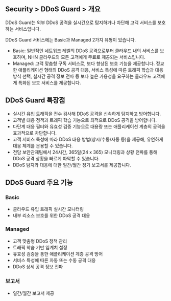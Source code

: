 ## Security > DDoS Guard > 개요

DDoS Guard는 외부 DDoS 공격을 실시간으로 탐지하거나 차단해 고객 서비스를 보호하는 서비스입니다.

DDoS Guard 서비스에는 Basic과 Managed 2가지 유형이 있습니다.

- Basic: 일반적인 네트워크 레벨의 DDoS 공격으로부터 클라우드 내의 서비스를 보호하며, NHN 클라우드의 모든 고객에게 무료로 제공되는 서비스입니다.
- Managed: 고객 맞춤형 구독 서비스로, 보다 향상된 보호 기능을 제공합니다. 정교한 애플리케이션 형태의 DDoS 공격 대응, 서비스 특성에 따른 트래픽 학습과 대응 방식 선택, 실시간 공격 정보 전파 등 보다 높은 가용성을 요구하는 클라우드 고객에게 특화된 보호 서비스를 제공합니다. 

## DDoS Guard 특장점

* 실시간 유입 트래픽을 전수 검사해 DDoS 공격을 신속하게 탐지하고 방어합니다. 
* 고객별 대응 정책과 트래픽 학습 기능으로 최적으로 DDoS 공격을 방어합니다.
* 다단계 대응 필터와 유효성 검증 기능으로 대용량 또는 애플리케이션 계층의 공격을 효과적으로 차단합니다.
* 고객 서비스 특성에 따라 DDoS 대응 방법(상시/수동/자동 등)을 제공해, 유연하게 대응 체계를 운용할 수 있습니다. 
* 전담 보안관제팀에서 24시간, 365일(24 x 365) 모니터링과 상황 전파를 통해 DDoS 공격 상황을 빠르게 파악할 수 있습니다. 
* DDoS 탐지와 대응에 대한 일간/월간 정기 보고서를 제공합니다. 

## DDoS Guard 주요 기능

### Basic

* 클라우드 유입 트래픽 실시간 모니터링
* 내부 리소스 보호를 위한 DDoS 공격 대응

### Managed

* 고객 맞춤형 DDoS 정책 관리
* 트래픽 학습 기반 임계치 설정
* 유효성 검증을 통한 애플리케이션 계층 공격 방어
* 서비스 특성에 따른 자동 또는 수동 공격 대응
* DDoS 상세 공격 정보 전파

### 보고서

* 일간/월간 보고서 제공
